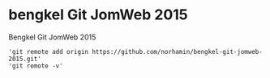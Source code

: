 # bengkel Git JomWeb 2015
Bengkel Git JomWeb 2015

```
'git remote add origin https://github.com/norhamin/bengkel-git-jomweb-2015.git'
'git remote -v'
```
